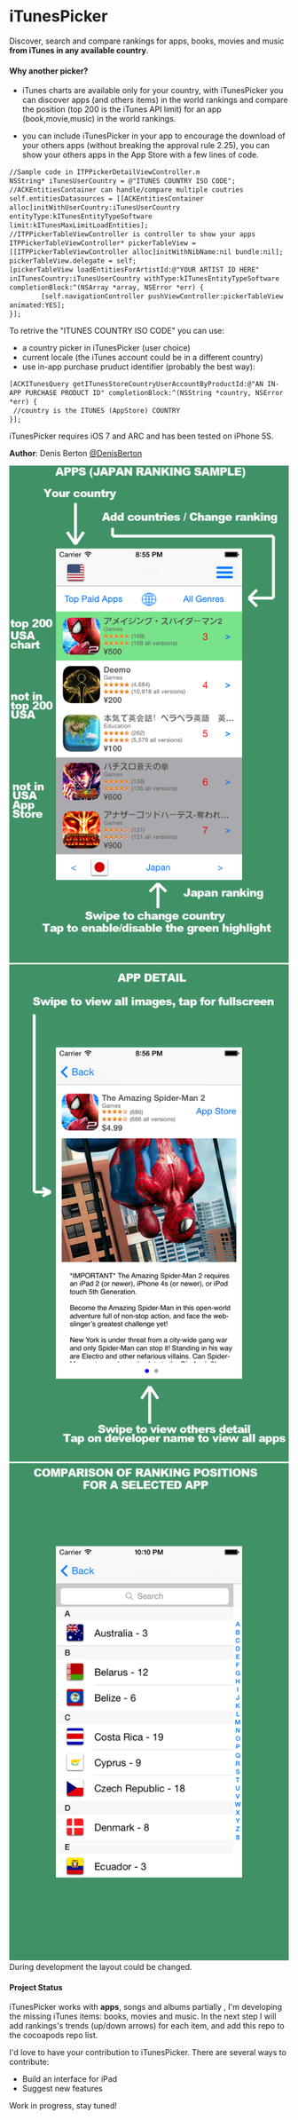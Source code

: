 iTunesPicker
============

Discover, search and compare rankings for apps, books, movies and music **from iTunes in any available country**.

#### Why another picker?
- iTunes charts are available only for your country, with iTunesPicker you can discover apps (and others items) in the world rankings and compare the position (top 200 is the iTunes API limit) for an app (book,movie,music) in the world rankings.

- you can include iTunesPicker in your app to encourage the download of your others apps (without breaking the approval rule 2.25), you can show your others apps in the App Store with a few lines of code. 

```objc
//Sample code in ITPPickerDetailViewController.m
NSString* iTunesUserCountry = @"ITUNES COUNTRY ISO CODE";
//ACKEntitiesContainer can handle/compare multiple coutries
self.entitiesDatasources = [[ACKEntitiesContainer alloc]initWithUserCountry:iTunesUserCountry entityType:kITunesEntityTypeSoftware limit:kITunesMaxLimitLoadEntities];
//ITPPickerTableViewController is controller to show your apps
ITPPickerTableViewController* pickerTableView = [[ITPPickerTableViewController alloc]initWithNibName:nil bundle:nil];
pickerTableView.delegate = self;
[pickerTableView loadEntitiesForArtistId:@"YOUR ARTIST ID HERE" inITunesCountry:iTunesUserCountry withType:kITunesEntityTypeSoftware completionBlock:^(NSArray *array, NSError *err) {
        [self.navigationController pushViewController:pickerTableView animated:YES];
}];
```

To retrive the "ITUNES COUNTRY ISO CODE" you can use:

- a country picker in iTunesPicker (user choice)
- current locale (the iTunes account could be in a different country)
- use in-app purchase pruduct identifier (probably the best way):

```objc
[ACKITunesQuery getITunesStoreCountryUserAccountByProductId:@"AN IN-APP PURCHASE PRODUCT ID" completionBlock:^(NSString *country, NSError *err) {
 //country is the ITUNES (AppStore) COUNTRY
}];
```

iTunesPicker requires iOS 7 and ARC and has been tested on iPhone 5S.

**Author**: Denis Berton [@DenisBerton](https://twitter.com/DenisBerton)

![Alt text](preview/list.png "Preview picker list") 
![Alt text](preview/detail.png "Preview picker detail") 
![Alt text](preview/comparison.png "Preview ranking positions") 
During development the layout could be changed.


#### Project Status
iTunesPicker works with **apps**, songs and albums partially , I'm developing the missing iTunes items: books, movies and music.
In the next step I will add rankings's trends (up/down arrows) for each item, and add this repo to the cocoapods repo list.

I'd love to have your contribution to iTunesPicker. There are several ways to contribute:

- Build an interface for iPad 
- Suggest new features

Work in progress, stay tuned!
